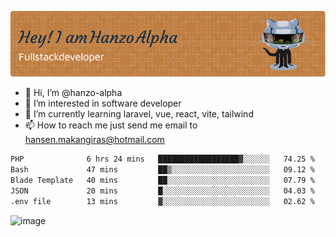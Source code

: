 ![Header](./github-header-image.png)

- 👋 Hi, I’m @hanzo-alpha
- 👀 I’m interested in software developer
- 🌱 I’m currently learning laravel, vue, react, vite, tailwind
- 📫 How to reach me just send me email to hansen.makangiras@hotmail.com 

<!---
hanzo-alpha/hanzo-alpha is a ✨ special ✨ repository because its `README.md` (this file) appears on your GitHub profile.
You can click the Preview link to take a look at your changes.
--->

<!--START_SECTION:waka-->

```txt
PHP              6 hrs 24 mins   ██████████████████▓░░░░░░   74.25 %
Bash             47 mins         ██▒░░░░░░░░░░░░░░░░░░░░░░   09.12 %
Blade Template   40 mins         ██░░░░░░░░░░░░░░░░░░░░░░░   07.79 %
JSON             20 mins         █░░░░░░░░░░░░░░░░░░░░░░░░   04.03 %
.env file        13 mins         ▓░░░░░░░░░░░░░░░░░░░░░░░░   02.62 %
```

<!--END_SECTION:waka-->

![image](https://github.com/hanzo-alpha/hanzo-alpha/assets/111342797/c4bd2977-6123-4017-8652-6e166259b484)

